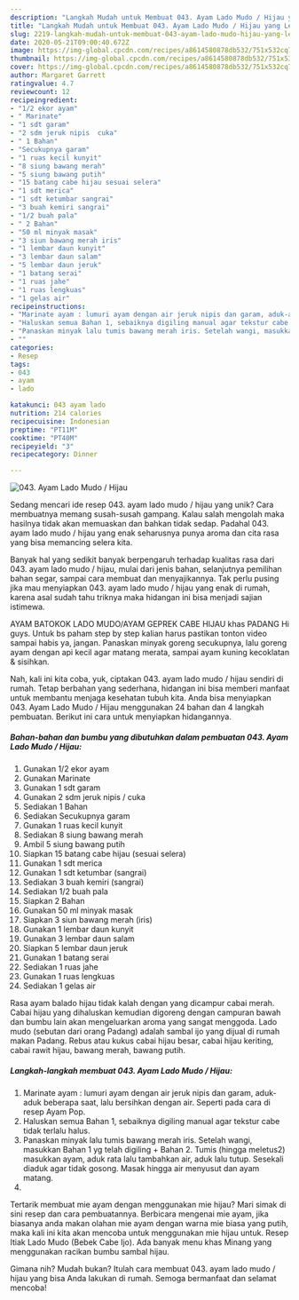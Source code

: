 ```yaml
---
description: "Langkah Mudah untuk Membuat 043. Ayam Lado Mudo / Hijau yang Lezat Sekali"
title: "Langkah Mudah untuk Membuat 043. Ayam Lado Mudo / Hijau yang Lezat Sekali"
slug: 2219-langkah-mudah-untuk-membuat-043-ayam-lado-mudo-hijau-yang-lezat-sekali
date: 2020-05-21T09:00:40.672Z
image: https://img-global.cpcdn.com/recipes/a8614580878db532/751x532cq70/043-ayam-lado-mudo-hijau-foto-resep-utama.jpg
thumbnail: https://img-global.cpcdn.com/recipes/a8614580878db532/751x532cq70/043-ayam-lado-mudo-hijau-foto-resep-utama.jpg
cover: https://img-global.cpcdn.com/recipes/a8614580878db532/751x532cq70/043-ayam-lado-mudo-hijau-foto-resep-utama.jpg
author: Margaret Garrett
ratingvalue: 4.7
reviewcount: 12
recipeingredient:
- "1/2 ekor ayam"
- " Marinate"
- "1 sdt garam"
- "2 sdm jeruk nipis  cuka"
- " 1 Bahan"
- "Secukupnya garam"
- "1 ruas kecil kunyit"
- "8 siung bawang merah"
- "5 siung bawang putih"
- "15 batang cabe hijau sesuai selera"
- "1 sdt merica"
- "1 sdt ketumbar sangrai"
- "3 buah kemiri sangrai"
- "1/2 buah pala"
- " 2 Bahan"
- "50 ml minyak masak"
- "3 siun bawang merah iris"
- "1 lembar daun kunyit"
- "3 lembar daun salam"
- "5 lembar daun jeruk"
- "1 batang serai"
- "1 ruas jahe"
- "1 ruas lengkuas"
- "1 gelas air"
recipeinstructions:
- "Marinate ayam : lumuri ayam dengan air jeruk nipis dan garam, aduk-aduk beberapa saat, lalu bersihkan dengan air. Seperti pada cara di resep Ayam Pop."
- "Haluskan semua Bahan 1, sebaiknya digiling manual agar tekstur cabe tidak terlalu halus."
- "Panaskan minyak lalu tumis bawang merah iris. Setelah wangi, masukkan Bahan 1 yg telah digiling + Bahan 2. Tumis (hingga meletus2) masukkan ayam, aduk rata lalu tambahkan air, aduk lalu tutup. Sesekali diaduk agar tidak gosong. Masak hingga air menyusut dan ayam matang."
- ""
categories:
- Resep
tags:
- 043
- ayam
- lado

katakunci: 043 ayam lado 
nutrition: 214 calories
recipecuisine: Indonesian
preptime: "PT11M"
cooktime: "PT40M"
recipeyield: "3"
recipecategory: Dinner

---
```



![043. Ayam Lado Mudo / Hijau](https://img-global.cpcdn.com/recipes/a8614580878db532/751x532cq70/043-ayam-lado-mudo-hijau-foto-resep-utama.jpg)

Sedang mencari ide resep 043. ayam lado mudo / hijau yang unik? Cara membuatnya memang susah-susah gampang. Kalau salah mengolah maka hasilnya tidak akan memuaskan dan bahkan tidak sedap. Padahal 043. ayam lado mudo / hijau yang enak seharusnya punya aroma dan cita rasa yang bisa memancing selera kita.

Banyak hal yang sedikit banyak berpengaruh terhadap kualitas rasa dari 043. ayam lado mudo / hijau, mulai dari jenis bahan, selanjutnya pemilihan bahan segar, sampai cara membuat dan menyajikannya. Tak perlu pusing jika mau menyiapkan 043. ayam lado mudo / hijau yang enak di rumah, karena asal sudah tahu triknya maka hidangan ini bisa menjadi sajian istimewa.

AYAM BATOKOK LADO MUDO/AYAM GEPREK CABE HIJAU khas PADANG Hi guys. Untuk bs paham step by step kalian harus pastikan tonton video sampai habis ya, jangan. Panaskan minyak goreng secukupnya, lalu goreng ayam dengan api kecil agar matang merata, sampai ayam kuning kecoklatan &amp; sisihkan.


Nah, kali ini kita coba, yuk, ciptakan 043. ayam lado mudo / hijau sendiri di rumah. Tetap berbahan yang sederhana, hidangan ini bisa memberi manfaat untuk membantu menjaga kesehatan tubuh kita. Anda bisa menyiapkan 043. Ayam Lado Mudo / Hijau menggunakan 24 bahan dan 4 langkah pembuatan. Berikut ini cara untuk menyiapkan hidangannya.

<!--inarticleads1-->

##### Bahan-bahan dan bumbu yang dibutuhkan dalam pembuatan 043. Ayam Lado Mudo / Hijau:

1. Gunakan 1/2 ekor ayam
1. Gunakan  Marinate
1. Gunakan 1 sdt garam
1. Gunakan 2 sdm jeruk nipis / cuka
1. Sediakan  1 Bahan
1. Sediakan Secukupnya garam
1. Gunakan 1 ruas kecil kunyit
1. Sediakan 8 siung bawang merah
1. Ambil 5 siung bawang putih
1. Siapkan 15 batang cabe hijau (sesuai selera)
1. Gunakan 1 sdt merica
1. Gunakan 1 sdt ketumbar (sangrai)
1. Sediakan 3 buah kemiri (sangrai)
1. Sediakan 1/2 buah pala
1. Siapkan  2 Bahan
1. Gunakan 50 ml minyak masak
1. Siapkan 3 siun bawang merah (iris)
1. Gunakan 1 lembar daun kunyit
1. Gunakan 3 lembar daun salam
1. Siapkan 5 lembar daun jeruk
1. Gunakan 1 batang serai
1. Sediakan 1 ruas jahe
1. Gunakan 1 ruas lengkuas
1. Sediakan 1 gelas air


Rasa ayam balado hijau tidak kalah dengan yang dicampur cabai merah. Cabai hijau yang dihaluskan kemudian digoreng dengan campuran bawah dan bumbu lain akan mengeluarkan aroma yang sangat menggoda. Lado mudo (sebutan dari orang Padang) adalah sambal ijo yang dijual di rumah makan Padang. Rebus atau kukus cabai hijau besar, cabai hijau keriting, cabai rawit hijau, bawang merah, bawang putih. 

<!--inarticleads2-->

##### Langkah-langkah membuat 043. Ayam Lado Mudo / Hijau:

1. Marinate ayam : lumuri ayam dengan air jeruk nipis dan garam, aduk-aduk beberapa saat, lalu bersihkan dengan air. Seperti pada cara di resep Ayam Pop.
1. Haluskan semua Bahan 1, sebaiknya digiling manual agar tekstur cabe tidak terlalu halus.
1. Panaskan minyak lalu tumis bawang merah iris. Setelah wangi, masukkan Bahan 1 yg telah digiling + Bahan 2. Tumis (hingga meletus2) masukkan ayam, aduk rata lalu tambahkan air, aduk lalu tutup. Sesekali diaduk agar tidak gosong. Masak hingga air menyusut dan ayam matang.
1. 


Tertarik membuat mie ayam dengan menggunakan mie hijau? Mari simak di sini resep dan cara pembuatannya. Berbicara mengenai mie ayam, jika biasanya anda makan olahan mie ayam dengan warna mie biasa yang putih, maka kali ini kita akan mencoba untuk menggunakan mie hijau untuk. Resep Itiak Lado Mudo (Bebek Cabe Ijo). Ada banyak menu khas Minang yang menggunakan racikan bumbu sambal hijau. 

Gimana nih? Mudah bukan? Itulah cara membuat 043. ayam lado mudo / hijau yang bisa Anda lakukan di rumah. Semoga bermanfaat dan selamat mencoba!
